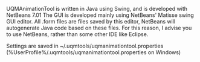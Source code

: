 UQMAnimationTool is written in Java using Swing, and is developed with NetBeans 7.01
The GUI is developed mainly using NetBeans' Matisse swing GUI editor. All .form files
are files saved by this editor, NetBeans will autogenerate Java code based on these
files. For this reason, I advise you to use NetBeans, rather than some other IDE like
Eclipse.

Settings are saved in  ~/.uqmtools/uqmanimationtool.properties 
 (%UserProfile%/.uqmtools/uqmanimationtool.properties on Windows)